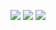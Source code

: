 [![](https://img.shields.io/badge/python-3.8.5-blue.svg?&logo=python&logoColor=yellow)](https://www.python.org/downloads/release/python-385/) [![](https://img.shields.io/badge/OpenCV-4.5.5-blue?&logo=opencv&logoColor=red)](https://opencv.org/) [![](https://img.shields.io/badge/Docker-20.10.14-blue?&logo=Docker&logoColor=blue)](https://opencv.org/)
